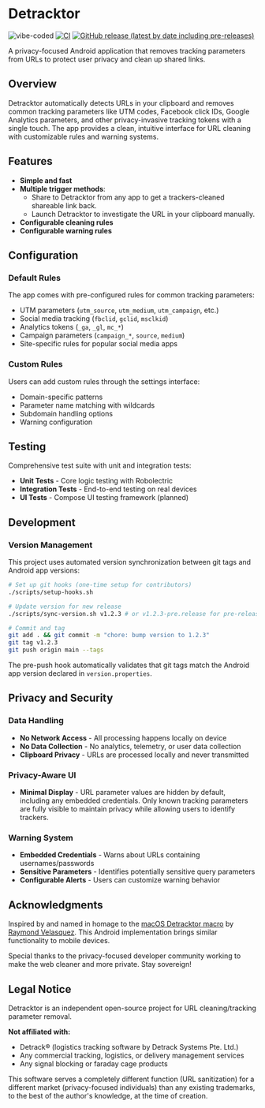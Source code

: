 # Detracktor
![vibe-coded](https://img.shields.io/badge/vibe--coded-✨-blue)
[![CI](https://github.com/cango91/Detracktor/actions/workflows/ci.yml/badge.svg)](https://github.com/cango91/Detracktor/actions/workflows/ci.yml)
[![GitHub release (latest by date including pre-releases)](https://img.shields.io/github/v/release/cango91/Detracktor?include_prereleases)](https://github.com/cango91/Detracktor/releases)

A privacy-focused Android application that removes tracking parameters from URLs to protect user privacy and clean up shared links.

## Overview

Detracktor automatically detects URLs in your clipboard and removes common tracking parameters like UTM codes, Facebook click IDs, Google Analytics parameters, and other privacy-invasive tracking tokens with a single touch. The app provides a clean, intuitive interface for URL cleaning with customizable rules and warning systems.

## Features

- **Simple and fast** 
- **Multiple trigger methods**:
  - Share to Detracktor from any app to get a trackers-cleaned shareable link back.
  - Launch Detracktor to investigate the URL in your clipboard manually.
- **Configurable cleaning rules**
- **Configurable warning rules**

## Configuration

### Default Rules
The app comes with pre-configured rules for common tracking parameters:
- UTM parameters (`utm_source`, `utm_medium`, `utm_campaign`, etc.)
- Social media tracking (`fbclid`, `gclid`, `msclkid`)
- Analytics tokens (`_ga`, `_gl`, `mc_*`)
- Campaign parameters (`campaign_*`, `source`, `medium`)
- Site-specific rules for popular social media apps

### Custom Rules
Users can add custom rules through the settings interface:
- Domain-specific patterns
- Parameter name matching with wildcards
- Subdomain handling options
- Warning configuration

## Testing

Comprehensive test suite with unit and integration tests:
- **Unit Tests** - Core logic testing with Robolectric
- **Integration Tests** - End-to-end testing on real devices
- **UI Tests** - Compose UI testing framework (planned)

## Development

### Version Management
This project uses automated version synchronization between git tags and Android app versions:

```bash
# Set up git hooks (one-time setup for contributors)
./scripts/setup-hooks.sh

# Update version for new release
./scripts/sync-version.sh v1.2.3 # or v1.2.3-pre.release for pre-release versions

# Commit and tag
git add . && git commit -m "chore: bump version to 1.2.3"
git tag v1.2.3
git push origin main --tags
```

The pre-push hook automatically validates that git tags match the Android app version declared in `version.properties`.

## Privacy and Security

### Data Handling
- **No Network Access** - All processing happens locally on device
- **No Data Collection** - No analytics, telemetry, or user data collection
- **Clipboard Privacy** - URLs are processed locally and never transmitted

### Privacy-Aware UI
- **Minimal Display** - URL parameter values are hidden by default, including any embedded credentials. Only known tracking parameters are fully visible to maintain privacy while allowing users to identify trackers.

### Warning System
- **Embedded Credentials** - Warns about URLs containing usernames/passwords
- **Sensitive Parameters** - Identifies potentially sensitive query parameters
- **Configurable Alerts** - Users can customize warning behavior

## Acknowledgments

Inspired by and named in homage to the [macOS Detracktor macro](https://monvelasquez.com/articles/2021-09/detracktor) by [Raymond Velasquez](https://github.com/rvelasq). This Android implementation brings similar functionality to mobile devices.

Special thanks to the privacy-focused developer community working to make the web cleaner and more private. Stay sovereign!

## Legal Notice

Detracktor is an independent open-source project for URL cleaning/tracking parameter removal.

**Not affiliated with:**
- Detrack® (logistics tracking software by Detrack Systems Pte. Ltd.)  
- Any commercial tracking, logistics, or delivery management services
- Any signal blocking or faraday cage products

This software serves a completely different function (URL sanitization) for a different market (privacy-focused individuals) than any existing trademarks, to the best of the author's knowledge, at the time of creation.